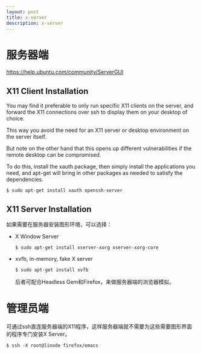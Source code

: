 ```yaml
---
layout: post
title: x-server
description: x-server
---
```


服务器端
========

<https://help.ubuntu.com/community/ServerGUI>

X11 Client Installation
-----------------------

You may find it preferable to only run specific X11 clients on the server,
and forward the X11 connections over ssh to display them on your desktop of choice.

This way you avoid the need for an X11 server or desktop environment on the server itself.

But note on the other hand that this opens up different vulnerabilities
if the remote desktop can be compromised.

To do this, install the xauth package, then simply install the applications you need, and apt-get will bring in other packages as needed to satisfy the dependencies.

    $ sudo apt-get install xauth openssh-server

X11 Server Installation
-----------------------

如果需要在服务器安装图形环境，可以选择：

+   X Window Server

        $ sudo apt-get install xserver-xorg xserver-xorg-core

+   xvfb, in-memory, fake X server

        $ sudo apt-get install xvfb

    后者可配合Headless Gem和Firefox，来做服务器端的浏览器模拟。

管理员端
========

可通过ssh直连服务器端的X11程序，这样服务器端就不需要为这些需要图形界面的程序专门安装X Server。

    $ ssh -X root@linode firefox/emacs
